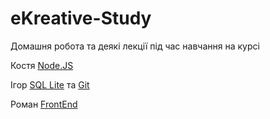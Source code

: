 # eKreative-Study
Домашня робота та деякі лекції під час навчання на курсі

Костя [Node.JS](https://github.com/IRONKAGE/eKreative-Study/tree/master/Node.JS)

Ігор [SQL Lite](https://github.com/IRONKAGE/eKreative-Study/tree/master/SQL%20Lite) та [Git](https://github.com/IRONKAGE/eKreative-Study/tree/master/Git)

Роман [FrontEnd](https://github.com/IRONKAGE/eKreative-Study/tree/master/FrontEnd)
